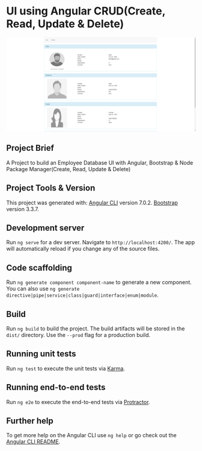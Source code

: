 # UI using Angular CRUD(Create, Read, Update & Delete)
![alt text](src/assets/images/Screenshot.png)

## Project Brief
A Project to build an Employee Database UI with Angular, Bootstrap & Node Package Manager(Create, Read, Update & Delete)

## Project Tools & Version
This project was generated with: 
[Angular CLI](https://github.com/angular/angular-cli) version 7.0.2.
[Bootstrap](https://getbootstrap.com/docs/3.3/) version 3.3.7.

## Development server

Run `ng serve` for a dev server. Navigate to `http://localhost:4200/`. The app will automatically reload if you change any of the source files.

## Code scaffolding

Run `ng generate component component-name` to generate a new component. You can also use `ng generate directive|pipe|service|class|guard|interface|enum|module`.

## Build

Run `ng build` to build the project. The build artifacts will be stored in the `dist/` directory. Use the `--prod` flag for a production build.

## Running unit tests

Run `ng test` to execute the unit tests via [Karma](https://karma-runner.github.io).

## Running end-to-end tests

Run `ng e2e` to execute the end-to-end tests via [Protractor](http://www.protractortest.org/).

## Further help

To get more help on the Angular CLI use `ng help` or go check out the [Angular CLI README](https://github.com/angular/angular-cli/blob/master/README.md).
